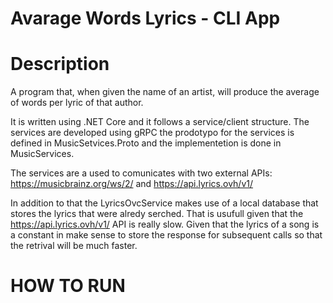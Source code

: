# Avarage Words Lyrics - CLI App

# Description
A program that, when given the name of an artist, will produce the average of words per lyric of that author. 

It is written using .NET Core and it follows a service/client structure. 
The services are developed using gRPC the prodotypo for the services is defined in MusicSetvices.Proto and the implementetion is done in MusicServices.

The services are a used to comunicates with two external APIs: https://musicbrainz.org/ws/2/ and https://api.lyrics.ovh/v1/

In addition to that the LyricsOvcService makes use of a local database that stores the lyrics that were alredy serched. That is usufull given that the https://api.lyrics.ovh/v1/ API is really slow. 
Given that the lyrics of a song is a constant in make sense to store the response for subsequent calls so that the retrival will be much faster.

# HOW TO RUN
